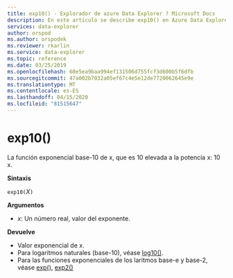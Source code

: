 ```yaml
---
title: exp10() - Explorador de azure Data Explorer ? Microsoft Docs
description: En este artículo se describe exp10() en Azure Data Explorer.
services: data-explorer
author: orspod
ms.author: orspodek
ms.reviewer: rkarlin
ms.service: data-explorer
ms.topic: reference
ms.date: 03/25/2019
ms.openlocfilehash: 60e5ea9baa994ef131506d755fcf3d600b5f6dfb
ms.sourcegitcommit: 47a002b7032a05ef67c4e5e12de7720062645e9e
ms.translationtype: MT
ms.contentlocale: es-ES
ms.lasthandoff: 04/15/2020
ms.locfileid: "81515647"
---
```

# <a name="exp10"></a>exp10()

La función exponencial base-10 de x, que es 10 elevada a la potencia x: 10 x.  

**Sintaxis**

`exp10(`*X*`)`

**Argumentos**

* *x*: Un número real, valor del exponente.

**Devuelve**

* Valor exponencial de x.
* Para logaritmos naturales (base-10), véase [log10()](log10-function.md).
* Para las funciones exponenciales de los laritmos base-e y base-2, véase [exp()](exp-function.md), [exp2()](exp2-function.md)